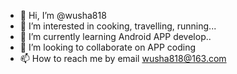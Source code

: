 - 👋 Hi, I’m @wusha818
- 👀 I’m interested in cooking, travelling, running...
- 🌱 I’m currently learning Android APP develop..
- 💞️ I’m looking to collaborate on APP coding 
- 📫 How to reach me by email wusha818@163.com

<!---
wusha818/wusha818 is a ✨ special ✨ repository because its `README.md` (this file) appears on your GitHub profile.
You can click the Preview link to take a look at your changes.
--->
